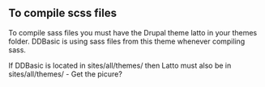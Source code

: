 ## To compile scss files

To compile sass files you must have the Drupal theme latto in your themes folder. DDBasic is using sass files from this theme whenever compiling sass.

If DDBasic is located in sites/all/themes/ then Latto must also be in sites/all/themes/ - Get the picure?